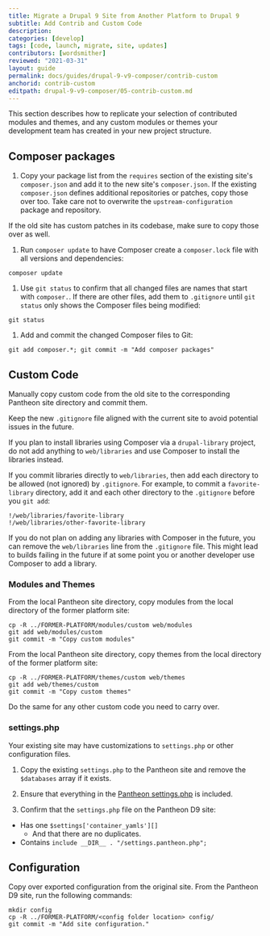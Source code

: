 ```yaml
---
title: Migrate a Drupal 9 Site from Another Platform to Drupal 9
subtitle: Add Contrib and Custom Code
description: 
categories: [develop]
tags: [code, launch, migrate, site, updates]
contributors: [wordsmither]
reviewed: "2021-03-31"
layout: guide
permalink: docs/guides/drupal-9-v9-composer/contrib-custom
anchorid: contrib-custom
editpath: drupal-9-v9-composer/05-contrib-custom.md
---
```

This section describes how to replicate your selection of contributed modules and themes, and any custom modules or themes your development team has created in your new project structure.


## Composer packages

1. Copy your package list from the `requires` section of the existing site's `composer.json` and add it to the new site's `composer.json`. If the existing `composer.json` defines additional repositories or patches, copy those over too. Take care not to overwrite the `upstream-configuration` package and repository.

  If the old site has custom patches in its codebase, make sure to copy those over as well.

1. Run `composer update` to have Composer create a `composer.lock` file with all versions and dependencies:

  ```shell{promptUser:user}
  composer update
  ```

1. Use `git status` to confirm that all changed files are names that start with `composer.`. If there are other files, add them to `.gitignore` until `git status` only shows the Composer files being modified:

  ```shell{promptUser:user}
  git status
  ```

1. Add and commit the changed Composer files to Git:

  ```shell{promptUser:user}
  git add composer.*; git commit -m "Add composer packages"
  ```

## Custom Code

Manually copy custom code from the old site to the corresponding Pantheon site directory and commit them.

Keep the new `.gitignore` file aligned with the current site to avoid potential issues in the future.

If you plan to install libraries using Composer via a `drupal-library` project, do not add anything to `web/libraries` and use Composer to install the libraries instead.

If you commit libraries directly to `web/libraries`, then add each directory to be allowed (not ignored) by `.gitignore`. For example, to commit a `favorite-library` directory, add it and each other directory to the `.gitignore` before you `git add`:

```none:title=.gitignore
!/web/libraries/favorite-library
!/web/libraries/other-favorite-library
```

If you do not plan on adding any libraries with Composer in the future, you can remove the `web/libraries` line from the `.gitignore` file. This might lead to builds failing in the future if at some point you or another developer use Composer to add a library.

### Modules and Themes

From the local Pantheon site directory, copy modules from the local directory of the former platform site:

```shell{promptUser:user}
cp -R ../FORMER-PLATFORM/modules/custom web/modules
git add web/modules/custom
git commit -m "Copy custom modules"
```

From the local Pantheon site directory, copy themes from the local directory of the former platform site:

```shell{promptUser:user}
cp -R ../FORMER-PLATFORM/themes/custom web/themes
git add web/themes/custom
git commit -m "Copy custom themes"
```

Do the same for any other custom code you need to carry over.

### settings.php

Your existing site may have customizations to `settings.php` or other configuration files.

1. Copy the existing `settings.php` to the Pantheon site and remove the `$databases` array if it exists.

1. Ensure that everything in the [Pantheon settings.php](https://github.com/pantheon-upstreams/drupal-recommended/blob/master/web/sites/default/settings.php) is included.

1. Confirm that the `settings.php` file on the Pantheon D9 site:

- Has one `$settings['container_yamls'][]`
  - And that there are no duplicates.
- Contains `include __DIR__ . "/settings.pantheon.php";`

## Configuration

Copy over exported configuration from the original site. From the Pantheon D9 site, run the following commands:

  ```shell{promptUser: user}
  mkdir config
  cp -R ../FORMER-PLATFORM/<config folder location> config/
  git commit -m "Add site configuration."
  ```
